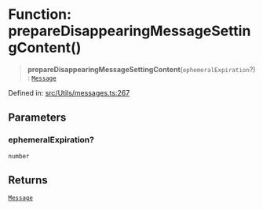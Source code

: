 # Function: prepareDisappearingMessageSettingContent()

> **prepareDisappearingMessageSettingContent**(`ephemeralExpiration`?): [`Message`](../namespaces/proto/classes/Message.md)

Defined in: [src/Utils/messages.ts:267](https://github.com/Fokusdotid/Baileys/blob/b457796e9982984bfe7323cdd6fea8bc613c4ed0/src/Utils/messages.ts#L267)

## Parameters

### ephemeralExpiration?

`number`

## Returns

[`Message`](../namespaces/proto/classes/Message.md)
